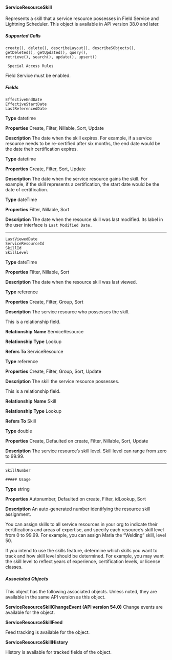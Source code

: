 #### ServiceResourceSkill

Represents a skill that a service resource possesses in Field Service and Lightning Scheduler. This object is available in API version 38.0
and later.

##### Supported Calls
```
create(), delete(), describeLayout(), describeSObjects(), getDeleted(), getUpdated(), query(),
retrieve(), search(), update(), upsert()

 Special Access Rules

```
Field Service must be enabled.

##### Fields

```
EffectiveEndDate
EffectiveStartDate
LastReferencedDate

```

**Type**
datetime

**Properties**
Create, Filter, Nillable, Sort, Update

**Description**
The date when the skill expires. For example, if a service resource needs to be
re-certified after six months, the end date would be the date their certification
expires.

**Type**
datetime

**Properties**
Create, Filter, Sort, Update

**Description**
The date when the service resource gains the skill. For example, if the skill
represents a certification, the start date would be the date of certification.

**Type**
dateTime

**Properties**
Filter, Nillable, Sort

**Description**
The date when the resource skill was last modified. Its label in the user interface
is `Last Modified Date.`


-----

```
LastViewedDate
ServiceResourceId
SkillId
SkillLevel

```

**Type**
dateTime

**Properties**
Filter, Nillable, Sort

**Description**
The date when the resource skill was last viewed.

**Type**
reference

**Properties**
Create, Filter, Group, Sort

**Description**
The service resource who possesses the skill.

This is a relationship field.

**Relationship Name**
ServiceResource

**Relationship Type**
Lookup

**Refers To**
ServiceResource

**Type**
reference

**Properties**
Create, Filter, Group, Sort, Update

**Description**
The skill the service resource possesses.

This is a relationship field.

**Relationship Name**
Skill

**Relationship Type**
Lookup

**Refers To**
Skill

**Type**
double

**Properties**
Create, Defaulted on create, Filter, Nillable, Sort, Update

**Description**
The service resource’s skill level. Skill level can range from zero to 99.99.


-----

```
SkillNumber

##### Usage

```

**Type**
string

**Properties**
Autonumber, Defaulted on create, Filter, idLookup, Sort

**Description**
An auto-generated number identifying the resource skill assignment.


You can assign skills to all service resources in your org to indicate their certifications and areas of expertise, and specify each resource’s
skill level from 0 to 99.99. For example, you can assign Maria the “Welding” skill, level 50.

If you intend to use the skills feature, determine which skills you want to track and how skill level should be determined. For example,
you may want the skill level to reflect years of experience, certification levels, or license classes.

##### Associated Objects

This object has the following associated objects. Unless noted, they are available in the same API version as this object.

**ServiceResourceSkillChangeEvent (API version 54.0)**
Change events are available for the object.

**ServiceResourceSkillFeed**

Feed tracking is available for the object.

**ServiceResourceSkillHistory**

History is available for tracked fields of the object.
